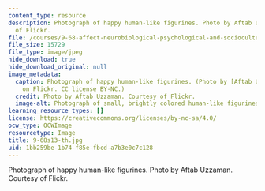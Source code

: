 ```yaml
---
content_type: resource
description: Photograph of happy human-like figurines. Photo by Aftab Uzzaman. Courtesy
  of Flickr.
file: /courses/9-68-affect-neurobiological-psychological-and-sociocultural-counterparts-of-feelings-spring-2013/1bb259be1b74f85efbcda7b3e0c7c128_9-68s13-th.jpg
file_size: 15729
file_type: image/jpeg
hide_download: true
hide_download_original: null
image_metadata:
  caption: Photograph of happy human-like figurines. (Photo by [Aftab Uzzaman](http://www.flickr.com/photos/aftab/4601999938/in/photostream/)
    on Flickr. CC license BY-NC.)
  credit: Photo by Aftab Uzzaman. Courtesy of Flickr.
  image-alt: Photograph of small, brightly colored human-like figurines.
learning_resource_types: []
license: https://creativecommons.org/licenses/by-nc-sa/4.0/
ocw_type: OCWImage
resourcetype: Image
title: 9-68s13-th.jpg
uid: 1bb259be-1b74-f85e-fbcd-a7b3e0c7c128
---
```

Photograph of happy human-like figurines. Photo by Aftab Uzzaman. Courtesy of Flickr.